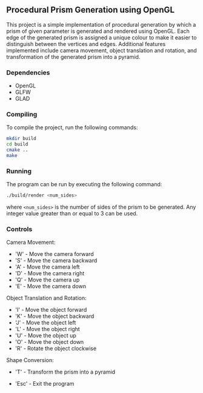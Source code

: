 ## Procedural Prism Generation using OpenGL

This project is a simple implementation of procedural generation by which a prism of given parameter is generated and rendered using OpenGL. Each edge of the generated prism is assigned a unique colour to make it easier to distinguish between the vertices and edges. Additional features implemented include camera movement, object translation and rotation, and transformation of the generated prism into a pyramid.

### Dependencies

- OpenGL
- GLFW
- GLAD

### Compiling

To compile the project, run the following commands:

```bash
mkdir build
cd build
cmake ..
make
```

### Running

The program can be run by executing the following command:

```bash
./build/render <num_sides>
```

where `<num_sides>` is the number of sides of the prism to be generated. Any integer value greater than or equal to 3 can be used.

### Controls

Camera Movement:

- 'W' - Move the camera forward
- 'S' - Move the camera backward
- 'A' - Move the camera left
- 'D' - Move the camera right
- 'Q' - Move the camera up
- 'E' - Move the camera down

Object Translation and Rotation:

- 'I' - Move the object forward
- 'K' - Move the object backward
- 'J' - Move the object left
- 'L' - Move the object right
- 'U' - Move the object up
- 'O' - Move the object down
- 'R' - Rotate the object clockwise

Shape Conversion:

- 'T' - Transform the prism into a pyramid

- 'Esc' - Exit the program